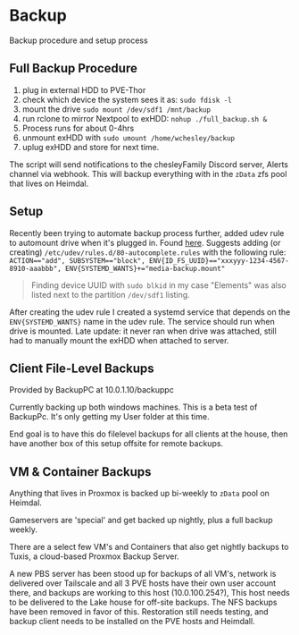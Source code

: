 # Backup
Backup procedure and setup process

## Full Backup Procedure
1. plug in external HDD to PVE-Thor
2. check which device the system sees it as: `sudo fdisk -l`
3. mount the drive `sudo mount /dev/sdf1 /mnt/backup`
4. run rclone to mirror Nextpool to exHDD: `nohup ./full_backup.sh &`
5. Process runs for about 0-4hrs
6. unmount exHDD with `sudo umount /home/wchesley/backup`
7. uplug exHDD and store for next time.

The script will send notifications to the chesleyFamily Discord server, Alerts channel via webhook. This will backup everything with in the `zData` zfs pool that lives on Heimdal. 

## Setup
Recently been trying to automate backup process further, added udev rule to automount drive when it's plugged in. Found [here](https://superuser.com/questions/1433539/automatically-execute-backup-script-when-external-hard-drive-is-plugged-with-sys). Suggests adding (or creating) `/etc/udev/rules.d/80-autocomplete.rules` with the following rule: `ACTION=="add", SUBSYSTEM=="block", ENV{ID_FS_UUID}=="xxxyyy-1234-4567-8910-aaabbb", ENV{SYSTEMD_WANTS}+="media-backup.mount"`
> Finding device UUID with `sudo blkid` in my case "Elements" was also listed next to the partition `/dev/sdf1` listing.

After creating the udev rule I created a systemd service that depends on the `ENV{SYSTEMD_WANTS}` name in the udev rule. The service should run when drive is mounted. Late update: it never ran when drive was attached, still had to manually mount the exHDD when attached to server.

## Client File-Level Backups

Provided by BackupPC at 10.0.1.10/backuppc

Currently backing up both windows machines. This is a beta test of BackupPc. It's only getting my User folder at this time. 

End goal is to have this do filelevel backups for all clients at the house, then have another box of this setup offsite for remote backups. 

## VM & Container Backups

Anything that lives in Proxmox is backed up bi-weekly to `zData` pool on Heimdal. 

Gameservers are 'special' and get backed up nightly, plus a full backup weekly. 

There are a select few VM's and Containers that also get nightly backups to Tuxis, a cloud-based Proxmox Backup Server. 

A new PBS server has been stood up for backups of all VM's, network is delivered over Tailscale and all 3 PVE hosts have their own user account there, and backups are working to this host (10.0.100.254?), This host needs to be delivered to the Lake house for off-site backups. The NFS backups have been removed in favor of this. Restoration still needs testing, and backup client needs to be installed on the PVE hosts and Heimdall. 